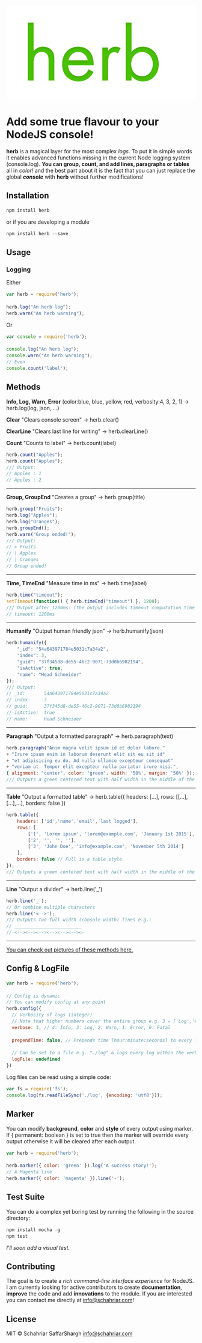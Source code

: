 ![Herbal Logo](logo.png)

Add some true flavour to your **NodeJS** console!
======

**herb** is a magical layer for the most complex *logs*. To put it in simple words it enables advanced functions missing in the current Node logging system (console.log). **You can group, count, and add lines, paragraphs or tables** all in *color!* and the best part about it is the fact that you can just replace the global ***console*** with **herb** without further modifications!

## Installation
```javascript
npm install herb
```
or if you are developing a module
```javascript
npm install herb --save
```

## Usage
### Logging
Either
```javascript
var herb = require('herb');

herb.log("An herb log");
herb.warn("An herb warning");
```
Or
```javascript
var console = require('herb');

console.log("An herb log");
console.warn("An herb warning");
// Even
console.count('label');
```

## Methods
**Info, Log, Warn, Error** (color:blue, blue, yellow, red, verbosity:4, 3, 2, 1) -> herb.log(log, json, ...)

**Clear** "Clears console screen" -> herb.clear()

**ClearLine** "Clears last line for writing" -> herb.clearLine()

**Count** "Counts to label" -> herb.count(label)
```javascript
herb.count("Apples");
herb.count("Apples");
/// Output:
// Apples : 1
// Apples : 2
```
---------------
**Group, GroupEnd** "Creates a group" -> herb.group(title)
```javascript
herb.group("Fruits");
herb.log("Apples");
herb.log("Oranges");
herb.groupEnd();
herb.warn("Group ended!");
/// Output:
// > Fruits
// | Apples
// | Oranges
// Group ended!
```
---------------
**Time, TimeEnd** "Measure time in ms" -> herb.time(label)
```javascript
herb.time("timeout");
setTimeout(function() { herb.timeEnd("timeout") }, 1200);
/// Output after 1200ms: (the output includes timeout computation time ~ 4ms to 12ms)
// timeout: 1200ms
```
---------------

**Humanify** "Output human friendly json" -> herb.humanify(json)
```javascript
herb.humanify({
	"_id": "54a643971784e5031c7a34a2",
	"index": 3,
	"guid": "37f345d8-de55-46c2-9071-73d0b6982194",
	"isActive": true,
	"name": "Head Schneider"
});
/// Output:
// _id:       54a643971784e5031c7a34a2
// index:     3
// guid:      37f345d8-de55-46c2-9071-73d0b6982194
// isActive:  true
// name:      Head Schneider
```
---------------

**Paragraph** "Output a formatted paragraph" -> herb.paragraph(text)
```javascript
herb.paragraph("Anim magna velit ipsum id et dolor labore."
+ "Irure ipsum enim in laborum deserunt elit sit eu sit id"
+ "et adipisicing eu do. Ad nulla ullamco excepteur consequat"
+ "veniam ut. Tempor elit excepteur nulla pariatur irure nisi.",
{ alignment: "center", color: "green", width: '50%', margin: '50%' });
/// Outputs a green centered text with half width in the middle of the screen
```
---------------

**Table** "Output a formatted table" -> herb.table({ headers: [...], rows: [[...],[...],...], borders: false })
```javascript
herb.table({
	headers: ['id','name','email','last logged'],
	rows: [
		['1', 'Lorem ipsum', 'lorem@example.com', 'January 1st 2015'],
		['2', '', '', ''],
		['3', 'John Doe', 'info@example.com', 'November 5th 2014']
	],
	borders: false // Full is a table style
});
/// Outputs a green centered text with half width in the middle of the screen
```
---------------

**Line** "Output a divider" -> herb.line('_')
```javascript
herb.line('_');
// Or combine multiple characters
herb.line('<-->');
/// Outputs two full width (console width) lines e.g.:
// _________________________
// <--><--><--><--><--><--><-
```
---------------
[You can check out pictures of these methods here.](./tutorials/methods.md)


## Config & LogFile
```javascript
var herb = require('herb');

// Config is dynamic
// You can modify config at any point
herb.config({
  // Verbosity of logs (integer)
  // Note that higher numbers cover the entire group e.g. 3 = ['Log','Warn','Error']
  verbose: 3, // 4: Info, 3: Log, 2: Warn, 1: Error, 0: Fatal

  prependTime: false, // Prepends time [hour:minute:seconds] to every log if enabled
  
  // Can be set to a file e.g. "./log" & logs every log within the verbosity into the file
  logFile: undefined
})
```
Log files can be read using a simple code:
```javascript
var fs = require('fs');
console.log(fs.readFileSync('./log', {encoding: 'utf8'}));
```

## Marker
You can modify **background**, **color** and **style** of every output using marker. If { permanent: boolean } is set to true then the marker will override every output otherwise it will be cleared after each output.
```javascript
var herb = require('herb');

herb.marker({ color: 'green' }).log('A success story!');
// A Magenta line
herb.marker({ color: 'magenta' }).line('-');
```

## Test Suite
You can do a complex yet boring test by running the following in the source directory:
```javascript
npm install mocha -g
npm test
```
*I'll soon add a visual test.*

## Contributing
The goal is to create a *rich command-line interface experience* for NodeJS.
I am currently looking for active contributors to create **documentation**, **improve** the code and add **innovations** to the module. If you are interested you can contact me directly at <info@schahriar.com>!

## License
MIT © Schahriar SaffarShargh <info@schahriar.com>

